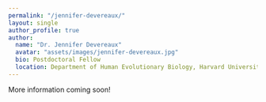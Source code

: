 ```yaml
---
permalink: "/jennifer-devereaux/"
layout: single
author_profile: true
author:
  name: "Dr. Jennifer Devereaux"
  avatar: "assets/images/jennifer-devereaux.jpg"
  bio: Postdoctoral Fellow
  location: Department of Human Evolutionary Biology, Harvard University
---
```

More information coming soon!
